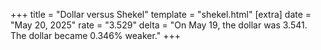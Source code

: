 +++
title = "Dollar versus Shekel"
template = "shekel.html"
[extra]
date = "May 20, 2025"
rate = "3.529"
delta = "On May 19, the dollar was 3.541. The dollar became 0.346% weaker."
+++
